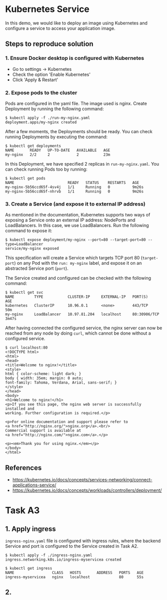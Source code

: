 # Kubernetes Service

In this demo, we would like to deploy an image using Kubernetes and configure a service to access your application image.

## Steps to reproduce solution

### 1. Ensure Docker desktop is configured with Kubernetes

- Go to settings &#8594; Kubernetes
- Check the option 'Enable Kubernetes'
- Click 'Apply & Restart'

### 2. Expose pods to the cluster

Pods are configured in the yaml file. The image used is nginx. Create Deployment by running the following command:

```
$ kubectl apply -f ./run-my-nginx.yaml
deployment.apps/my-nginx created
```

After a few moments, the Deployments should be ready. You can check running Deployments by executing the command:

```
$ kubectl get deployments
NAME       READY   UP-TO-DATE   AVAILABLE   AGE
my-nginx   2/2     2            2           23m
```

In this Deployment, we have specified 2 replicas in `run-my-nginx.yaml`. You can check running Pods too by running:

```
$ kubectl get pods
NAME                        READY   STATUS    RESTARTS   AGE
my-nginx-5b56ccd65f-4sv4j   1/1     Running   0          9m26s
my-nginx-5b56ccd65f-nhrvb   1/1     Running   0          9m26s
```

### 3. Create a Service (and expose it to external IP address)

As mentioned in the documentation, Kubernetes supports two ways of exposing a Service onto an external IP address: NodePorts and LoadBalancers. In this case, we use LoadBalancers.  Run the following command to expose it:

```
$ kubectl expose deployment/my-nginx --port=80 --target-port=80 --type=LoadBalancer
service/my-nginx exposed
```

This specification will create a Service which targets TCP port 80 (`target-port`) on any Pod with the `run: my-nginx` label, and expose it on an abstracted Service port (`port`).

The Service created and configured can be checked with the following command:

```
$ kubectl get svc
NAME         TYPE           CLUSTER-IP     EXTERNAL-IP   PORT(S)        AGE
kubernetes   ClusterIP      10.96.0.1      <none>        443/TCP        50m
my-nginx     LoadBalancer   10.97.81.204   localhost     80:30906/TCP   3m47s
```

After having connected the configured service, the nginx server can now be reached from any node by doing `curl`, which cannot be done without a configured service.

```
$ curl localhost:80
<!DOCTYPE html>
<html>
<head>
<title>Welcome to nginx!</title>
<style>
html { color-scheme: light dark; }
body { width: 35em; margin: 0 auto;
font-family: Tahoma, Verdana, Arial, sans-serif; }
</style>
</head>
<body>
<h1>Welcome to nginx!</h1>
<p>If you see this page, the nginx web server is successfully installed and
working. Further configuration is required.</p>

<p>For online documentation and support please refer to
<a href="http://nginx.org/">nginx.org</a>.<br/>
Commercial support is available at
<a href="http://nginx.com/">nginx.com</a>.</p>

<p><em>Thank you for using nginx.</em></p>
</body>
</html>
```


## References
- https://kubernetes.io/docs/concepts/services-networking/connect-applications-service/
- https://kubernetes.io/docs/concepts/workloads/controllers/deployment/


# Task A3

## 1. Apply ingress

`ingress-nginx.yaml` file is configured with ingress rules, where the backend Service and port is configured to the Service created in Task A2.

```
$ kubectl apply -f ./ingress-nginx.yaml
ingress.networking.k8s.io/ingress-myservicea created
```

```
$ kubectl get ingress
NAME                 CLASS   HOSTS       ADDRESS   PORTS   AGE
ingress-myservicea   nginx   localhost             80      55s
```

## 2. 